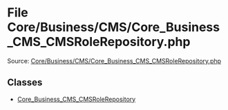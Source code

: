 File Core/Business/CMS/Core_Business_CMS_CMSRoleRepository.php
=========
Source: [Core/Business/CMS/Core_Business_CMS_CMSRoleRepository.php](https://github.com/PrestaShop/PrestaShop/blob/1.6.1.1/Core/Business/CMS/Core_Business_CMS_CMSRoleRepository.php)


Classes
-------

* [Core_Business_CMS_CMSRoleRepository](class.Core_Business_CMS_CMSRoleRepository.md)


